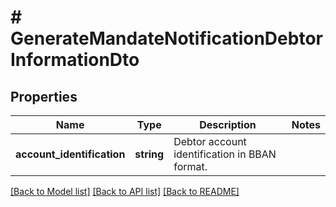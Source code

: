 # # GenerateMandateNotificationDebtorInformationDto

## Properties

Name | Type | Description | Notes
------------ | ------------- | ------------- | -------------
**account_identification** | **string** | Debtor account identification in BBAN format. |

[[Back to Model list]](../../README.md#models) [[Back to API list]](../../README.md#endpoints) [[Back to README]](../../README.md)
